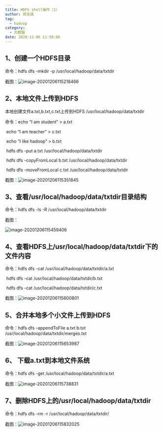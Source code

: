 ```yaml
---
title: HDFS shell操作（1）
author: 郑天祺
tag:
  - hadoop
category:
  - 大数据
date: 2020-12-06 11:50:00
---
```


## 1、创建一个HDFS目录

命令：hdfs dfs -mkdir -p /usr/local/hadoop/data/txtdir

截图：![image-20201206115218466](/assets/images/hdfs创建文件夹.png)

## 2、本地文件上传到HDFS

本地创建文件a.txt,b.txt,c.txt上传到HDFS /usr/local/hadoop/data/txtdir

命令：echo “I am student” > a.txt

​       echo “I am teacher” > c.txt

​       echo “I like hadoop” > b.txt

​       hdfs dfs -put a.txt /usr/local/hadoop/data/txtdir

​       hdfs dfs -copyFromLocal b.txt /usr/local/hadoop/data/txtdir

​       hdfs dfs -moveFromLocal c.txt /usr/local/hadoop/data/txtdir

截图：![image-20201206115351845](/assets/images/HDFS上传.png)

## 3、查看/usr/local/hadoop/data/txtdir目录结构

命令：hdfs dfs -ls -R /usr/local/hadoop/data/txtdir

截图：

![image-20201206115459406](/assets/images/image-20201206115459406.png)

## 4、查看HDFS上/usr/local/hadoop/data/txtdir下的文件内容

命令：hdfs dfs -cat /usr/local/hadoop/data/txtdir/a.txt

​       hdfs dfs -cat /usr/local/hadoop/data/txtdir/b.txt

​       hdfs dfs -cat /usr/local/hadoop/data/txtdir/c.txt

截图：![image-20201206115600801](/assets/images/image-20201206115600801.png)

## 5、合并本地多个小文件上传到HDFS

命令：hdfs dfs -appendToFile a.txt b.txt /usr/local/hadoop/data/txtdir/merges.txt

截图：![image-20201206115653987](/assets/images/image-20201206115653987.png)

## 6、 下载a.txt到本地文件系统

命令：hdfs dfs -get /usr/local/hadoop/data/txtdir/a.txt

截图：![image-20201206115738831](/assets/images/image-20201206115738831.png)

## 7、删除HDFS上的/usr/local/hadoop/data/txtdir

命令：hdfs dfs -rm -r /usr/local/hadoop/data/txtdir/

截图：![image-20201206115832025](/assets/images/image-20201206115832025.png)